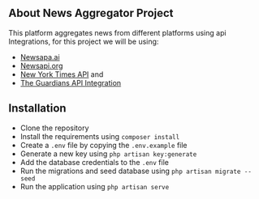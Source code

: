 

## About News Aggregator Project

This platform aggregates news from different platforms using api Integrations, for this project we will be using:

- [Newsapa.ai](https://newsapi.ai)
- [Newsapi.org](https://newsapi.org)
- [New York Times API](https://nytimes.com) and
- [The Guardians API Integration](https://open-platform.theguardian.com/)
 
## Installation
- Clone the repository
- Install the requirements using `composer install`
- Create a `.env` file by copying the `.env.example` file
- Generate a new key using `php artisan key:generate`
- Add the database credentials to the `.env` file
- Run the migrations and seed database using `php artisan migrate --seed`
- Run the application using `php artisan serve`
